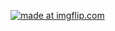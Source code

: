 <a href="https://imgflip.com/gif/3608b2"><img src="https://i.imgflip.com/3608b2.gif" title="made at imgflip.com"/></a>
